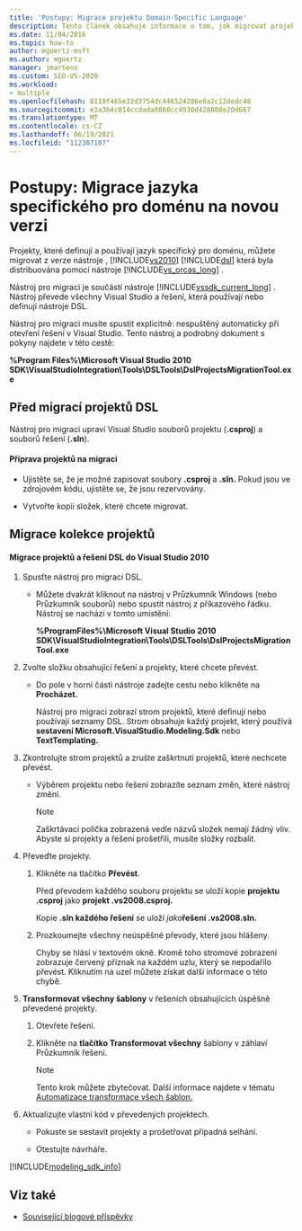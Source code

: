 ```yaml
---
title: 'Postupy: Migrace projektu Domain-Specific Language'
description: Tento článek obsahuje informace o tom, jak migrovat projekt jazyka specifický pro doménu na novější verzi Visual Studio.
ms.date: 11/04/2016
ms.topic: how-to
author: mgoertz-msft
ms.author: mgoertz
manager: jmartens
ms.custom: SEO-VS-2020
ms.workload:
- multiple
ms.openlocfilehash: 8119f465e32d3754dc446524286e0a2c12dedc40
ms.sourcegitcommit: e3a364c014ccdada0860cc4930d428808e20d667
ms.translationtype: MT
ms.contentlocale: cs-CZ
ms.lasthandoff: 06/19/2021
ms.locfileid: "112387187"
---
```

# <a name="how-to-migrate-a-domain-specific-language-to-a-new-version"></a>Postupy: Migrace jazyka specifického pro doménu na novou verzi
Projekty, které definují a používají jazyk specifický pro doménu, můžete migrovat z verze nástroje , [!INCLUDE[vs2010](../misc/includes/vs2010_md.md)] [!INCLUDE[dsl](../modeling/includes/dsl_md.md)] která byla distribuována pomocí nástroje [!INCLUDE[vs_orcas_long](../debugger/includes/vs_orcas_long_md.md)] .

 Nástroj pro migraci je součástí nástroje [!INCLUDE[vssdk_current_long](../misc/includes/vssdk_current_long_md.md)] . Nástroj převede všechny Visual Studio a řešení, která používají nebo definují nástroje DSL.

 Nástroj pro migraci musíte spustit explicitně: nespuštěný automaticky při otevření řešení v Visual Studio. Tento nástroj a podrobný dokument s pokyny najdete v této cestě:

 **%Program Files%\Microsoft Visual Studio 2010 SDK\VisualStudioIntegration\Tools\DSLTools\DslProjectsMigrationTool.exe**

## <a name="before-you-migrate-your-dsl-projects"></a>Před migrací projektů DSL
 Nástroj pro migraci upraví Visual Studio souborů projektu (**.csproj**) a souborů řešení (**.sln**).

#### <a name="to-prepare-projects-for-migration"></a>Příprava projektů na migraci

- Ujistěte se, že je možné zapisovat soubory **.csproj** a **.sln.** Pokud jsou ve zdrojovém kódu, ujistěte se, že jsou rezervovány.

- Vytvořte kopii složek, které chcete migrovat.

## <a name="migrating-a-collection-of-projects"></a>Migrace kolekce projektů

#### <a name="to-migrate-dsl-projects-and-solutions-to-visual-studio-2010"></a>Migrace projektů a řešení DSL do Visual Studio 2010

1. Spusťte nástroj pro migraci DSL.

   - Můžete dvakrát kliknout na nástroj v Průzkumník Windows (nebo Průzkumník souborů) nebo spustit nástroj z příkazového řádku. Nástroj se nachází v tomto umístění:

        **%ProgramFiles%\Microsoft Visual Studio 2010 SDK\VisualStudioIntegration\Tools\DSLTools\DslProjectsMigrationTool.exe**

2. Zvolte složku obsahující řešení a projekty, které chcete převést.

   - Do pole v horní části nástroje zadejte cestu nebo klikněte na **Procházet.**

     Nástroj pro migraci zobrazí strom projektů, které definují nebo používají seznamy DSL. Strom obsahuje každý projekt, který používá **sestavení Microsoft.VisualStudio.Modeling.Sdk** nebo **TextTemplating.**

3. Zkontrolujte strom projektů a zrušte zaškrtnutí projektů, které nechcete převést.

   - Výběrem projektu nebo řešení zobrazíte seznam změn, které nástroj změní.

       > [!NOTE]
       > Zaškrtávací políčka zobrazená vedle názvů složek nemají žádný vliv. Abyste si projekty a řešení prošetřili, musíte složky rozbalit.

4. Převeďte projekty.

   1. Klikněte na tlačítko **Převést**.

        Před převodem každého souboru projektu se uloží kopie **projektu .csproj** jako **projekt .vs2008.csproj.**

        Kopie **.sln každého řešení** se uloží _jako_**řešení .vs2008.sln.**

   2. Prozkoumejte všechny neúspěšné převody, které jsou hlášeny.

        Chyby se hlásí v textovém okně. Kromě toho stromové zobrazení zobrazuje červený příznak na každém uzlu, který se nepodařilo převést. Kliknutím na uzel můžete získat další informace o této chybě.

5. **Transformovat všechny šablony** v řešeních obsahujících úspěšně převedené projekty.

   1. Otevřete řešení.

   2. Klikněte na **tlačítko Transformovat všechny** šablony v záhlaví Průzkumník řešení.

       > [!NOTE]
       > Tento krok můžete zbytečovat. Další informace najdete v tématu [Automatizace transformace všech šablon.](/previous-versions/visualstudio/visual-studio-2012/ff521399\(v\=vs.110\))

6. Aktualizujte vlastní kód v převedených projektech.

   - Pokuste se sestavit projekty a prošetřovat případná selhání.

   - Otestujte návrháře.

[!INCLUDE[modeling_sdk_info](includes/modeling_sdk_info.md)]

## <a name="see-also"></a>Viz také

- [Související blogové příspěvky](https://devblogs.microsoft.com/devops/the-visual-studio-modeling-sdk-is-now-available-with-visual-studio-2017/)